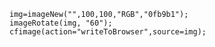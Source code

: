 ```luceescript+trycf
img=imageNew("",100,100,"RGB","0fb9b1");
imageRotate(img, "60");
cfimage(action="writeToBrowser",source=img);
```
